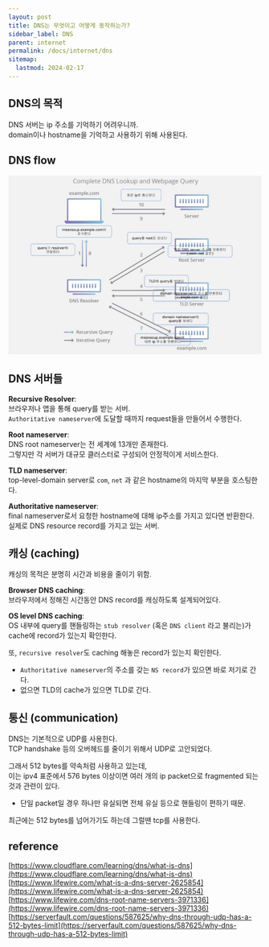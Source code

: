 ```yaml
---
layout: post
title: DNS는 무엇이고 어떻게 동작하는가?
sidebar_label: DNS
parent: internet
permalink: /docs/internet/dns
sitemap:
  lastmod: 2024-02-17
---
```


## DNS의 목적

DNS 서버는 ip 주소를 기억하기 어려우니까.  
domain이나 hostname을 기억하고 사용하기 위해 사용된다.

## DNS flow

![dns server flow](/images/post/internet/dns.JPG)

## DNS 서버들

**Recursive Resolver**:  
브라우저나 앱을 통해 query를 받는 서버.  
`Authoritative nameserver`에 도달할 때까지 request들을 만들어서 수행한다.  

**Root nameserver**:  
DNS root nameserver는 전 세계에 13개만 존재한다.  
그렇지만 각 서버가 대규모 클러스터로 구성되어 안정적이게 서비스한다.  

**TLD nameserver**:  
top-level-domain server로 `com`, `net` 과 같은 hostname의 마지막 부분을 호스팅한다.  

**Authoritative nameserver**:  
final nameserver로서 요청한 hostname에 대해 ip주소를 가지고 있다면 반환한다.  
실제로 DNS resource record를 가지고 있는 서버.

## 캐싱 (caching)

캐싱의 목적은 분명히 시간과 비용을 줄이기 위함.

**Browser DNS caching**:  
브라우저에서 정해진 시간동안 DNS record를 캐싱하도록 설계되어있다.  

**OS level DNS caching**:  
OS 내부에 query를 핸들링하는 `stub resolver` (혹은 `DNS client` 라고 불리는)가 cache에 record가 있는지 확인한다.  

또, `recursive resolver`도 caching 해놓은 record가 있는지 확인한다.  
- `Authoritative nameserver`의 주소를 갖는 `NS record`가 있으면 바로 저기로 간다.  
- 없으면 TLD의 cache가 있으면 TLD로 간다.



## 통신 (communication)

DNS는 기본적으로 UDP를 사용한다.  
TCP handshake 등의 오버헤드를 줄이기 위해서 UDP로 고안되었다.  

그래서 512 bytes를 약속처럼 사용하고 있는데,  
이는 ipv4 표준에서 576 bytes 이상이면 여러 개의 ip packet으로 fragmented 되는 것과 관련이 있다.  
- 단일 packet일 경우 하나만 유실되면 전체 유실 등으로 핸들링이 편하기 때문.

최근에는 512 bytes를 넘어가기도 하는데 그럴땐 tcp를 사용한다.  



## reference

[https://www.cloudflare.com/learning/dns/what-is-dns](https://www.cloudflare.com/learning/dns/what-is-dns)   
[https://www.lifewire.com/what-is-a-dns-server-2625854](https://www.lifewire.com/what-is-a-dns-server-2625854)   
[https://www.lifewire.com/dns-root-name-servers-3971336](https://www.lifewire.com/dns-root-name-servers-3971336)   
[https://serverfault.com/questions/587625/why-dns-through-udp-has-a-512-bytes-limit](https://serverfault.com/questions/587625/why-dns-through-udp-has-a-512-bytes-limit)   